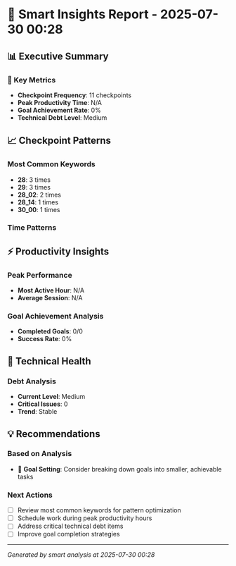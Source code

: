 # 🧠 Smart Insights Report - 2025-07-30 00:28

## 📊 Executive Summary

### 🎯 Key Metrics

- **Checkpoint Frequency**: 11 checkpoints
- **Peak Productivity Time**: N/A
- **Goal Achievement Rate**: 0%
- **Technical Debt Level**: Medium

## 📈 Checkpoint Patterns

### Most Common Keywords

- **28**: 3 times
- **29**: 3 times
- **28_02**: 2 times
- **28_14**: 1 times
- **30_00**: 1 times

### Time Patterns

## ⚡ Productivity Insights

### Peak Performance

- **Most Active Hour**: N/A
- **Average Session**: N/A

### Goal Achievement Analysis

- **Completed Goals**: 0/0
- **Success Rate**: 0%

## 🔧 Technical Health

### Debt Analysis

- **Current Level**: Medium
- **Critical Issues**: 0
- **Trend**: Stable

## 💡 Recommendations

### Based on Analysis

- 🎯 **Goal Setting**: Consider breaking down goals into smaller, achievable tasks

### Next Actions

- [ ] Review most common keywords for pattern optimization
- [ ] Schedule work during peak productivity hours
- [ ] Address critical technical debt items
- [ ] Improve goal completion strategies

---

_Generated by smart analysis at 2025-07-30 00:28_
